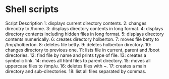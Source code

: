 # Shell scripts
Script Description
1: displays current directory contents.
2: changes direcotry to /home.
3: displays directory contents in long format.
4: displays directory contents including hidden files in long format.
5: displays directory contents numerically.
6: creates directory holberton.
7: moves file betty to /tmp/holberton.
8: deletes file betty.
9:  deletes holberton directory.
10: changes directory to previous one.
11: lists file in current, parent and /boot directories.
12: find file by name and prints type of file.
13: creates a symbolic link.
14: moves all html files to parent directory.
15: moves all uppercase files to /tmp/u.
16: deletes files with ~.
17: creates a main directory and sub-directories.
18: list all files separated by commas.